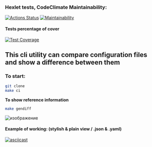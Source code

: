 ### Hexlet tests, CodeClimate Maintainability:
[![Actions Status](https://github.com/solarxweb/frontend-project-46/actions/workflows/hexlet-check.yml/badge.svg)](https://github.com/solarxweb/frontend-project-46/actions) [![Maintainability](https://api.codeclimate.com/v1/badges/b63c365b8fb4d0b4cd4c/maintainability)](https://codeclimate.com/github/solarxweb/frontend-project-46/maintainability)

#### Tests percentage of cover 
[![Test Coverage](https://api.codeclimate.com/v1/badges/b63c365b8fb4d0b4cd4c/test_coverage)](https://codeclimate.com/github/solarxweb/frontend-project-46/test_coverage)

## This cli utility can compare configuration files and show a difference between them

### **To start:**
```bash
git clone
make ci
```
**To show reference information**
```bash
make gendiff
```
![изображение](https://github.com/solarxweb/frontend-project-46/assets/160166027/ef5fc3bf-5bed-43c6-9502-475d04262b81)

#### Example of working: (stylish & plain view / .json & .yaml)
[![asciicast](https://asciinema.org/a/IdYBfSoVpXvVNh51U0FmSS2Jr.svg)](https://asciinema.org/a/IdYBfSoVpXvVNh51U0FmSS2Jr)
